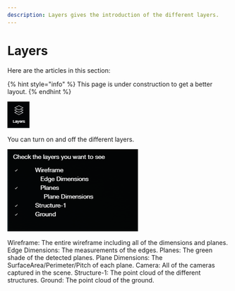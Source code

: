 ```yaml
---
description: Layers gives the introduction of the different layers.
---
```


# Layers

Here are the articles in this section:

{% hint style="info" %}
This page is under construction to get a better layout.
{% endhint %}

![](../.gitbook/assets/layers.jpg)

You can turn on and off the different layers.

![](../.gitbook/assets/layers.png)

Wireframe: The entire wireframe including all of the dimensions and planes. Edge Dimensions: The measurements of the edges. Planes: The green shade of the detected planes. Plane Dimensions: The SurfaceArea/Perimeter/Pitch of each plane. Camera: All of the cameras captured in the scene. Structure-1: The point cloud of the different structures. Ground: The point cloud of the ground.

